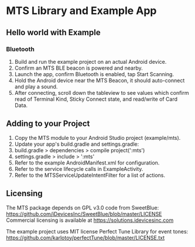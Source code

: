 # MTS Library and Example App

## Hello world with Example

### Bluetooth
1. Build and run the example project on an actual Android device.
2. Confirm an MTS BLE beacon is powered and nearby.
3. Launch the app, confirm Bluetooth is enabled, tap Start Scanning.
4. Hold the Android device near the MTS Beacon, it should auto-connect and play a sound.
5. After connecting, scroll down the tableview to see values which confirm read of Terminal Kind, Sticky Connect state, and read/write of Card Data.

## Adding to your Project

1. Copy the MTS module to your Android Studio project (example/mts).
2. Update your app's build.gradle and settings.gradle:
3. build.gradle > dependencies > compile project(':mts')
4. settings.gradle > include > ':mts'
5. Refer to the example AndroidManifest.xml for configuration.
6. Refer to the service lifecycle calls in ExampleActivity.
7. Refer to the MTSServiceUpdateIntentFilter for a list of actions.

## Licensing
The MTS package depends on GPL v3.0 code from SweetBlue:
https://github.com/iDevicesInc/SweetBlue/blob/master/LICENSE
Commercial licensing is available at https://solutions.idevicesinc.com

The example project uses MIT license Perfect Tune Library for event tones:
https://github.com/karlotoy/perfectTune/blob/master/LICENSE.txt
